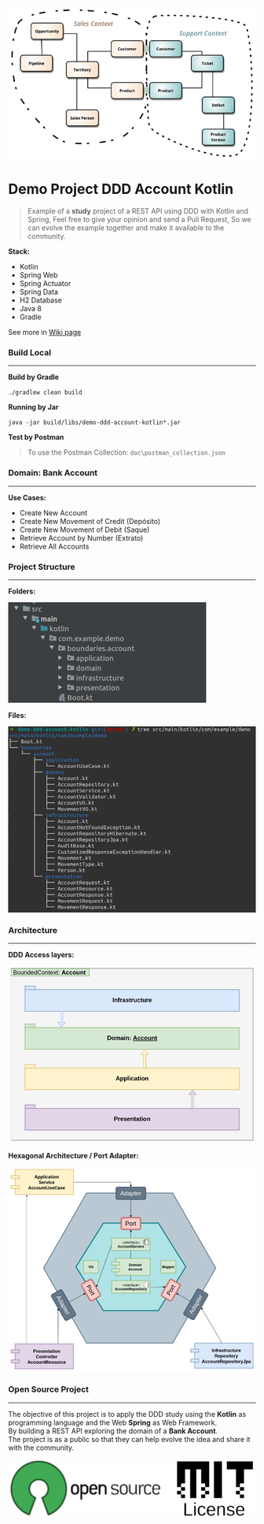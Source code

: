 ![Bounded Context](./doc/bounded-context.png)
# Demo Project DDD Account Kotlin

> Example of a **study** project of a REST API using DDD with Kotlin and Spring,
> Feel free to give your opinion and send a Pull Request,
> So we can evolve the example together and make it available to the community.

**Stack:**   

- Kotlin 
- Spring Web
- Spring Actuator
- Spring Data
- H2 Database
- Java 8
- Gradle

See more in [Wiki page](https://github.com/fabianogoes/demo-ddd-kotlin-spring/wiki)

### Build Local
---------------

**Build by Gradle**

```
./gradlew clean build
```

**Running by Jar**

```
java -jar build/libs/demo-ddd-account-kotlin*.jar
```

**Test by Postman**

> To use the Postman Collection: `doc\postman_collection.json`


### Domain: Bank Account
------------------------

**Use Cases:**   

- Create New Account
- Create New Movement of Credit (Depósito)
- Create New Movement of Debit (Saque)
- Retrieve Account by Number (Extrato)
- Retrieve All Accounts

### Project Structure
---------------------

**Folders:**   

![Folders](./doc/structure-folders.png)

**Files:**   

![Files](./doc/structure-files.png)


### Architecture
---------------- 

**DDD Access layers:**    

![DDD Access layers](./doc/packages-layers.png)

**Hexagonal Architecture / Port Adapter:**   

![Hexagonal Architecture](./doc/port-adapter-components.png) 


### Open Source Project 
-----------------------

The objective of this project is to apply the DDD study using the **Kotlin** as programming language and 
the Web **Spring** as Web Framework.   
By building a REST API exploring the domain of a **Bank Account**.   
The project is as a public so that they can help evolve the idea and share it with the community.  

![Open Source / MIT](./doc/opensource-mitlicense.png) 





 
